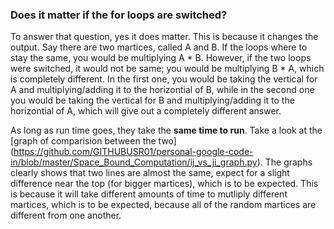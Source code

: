 ### Does it matter if the for loops are switched?
To answer that question, yes it does matter. This is because it changes the output. Say there are two martices, called A and B. If the loops
where to stay the same, you would be multiplying A * B. However, if the two loops were switched, it would not be same; you would be multiplying
B * A, which is completely different. In the first one, you would be taking the vertical for A and multiplying/adding it to the horizontial of B,
while in the second one you would be taking the vertical for B and multiplying/adding it to the horizontial of A, which will give out a completely 
different answer. 

As long as run time goes, they take the **same time to run**. Take a look at the [graph of comparision between the two] (https://github.com/GITHUBUSR01/personal-google-code-in/blob/master/Space_Bound_Computation/ij_vs_ji_graph.py). The graphs clearly shows that two lines are almost the same, expect for a slight difference near the top (for bigger martices), which is to be expected. This is because it will take different amounts of time to mutliply different martices, which is to be expected, because all of the random martices are different from one another.  
